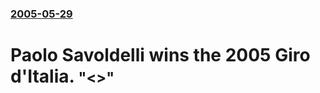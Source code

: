 ### [2005-05-29](/news/2005/05/29/index.md)

#  Paolo Savoldelli wins the 2005 Giro d'Italia. <small>"<<NEWSLINK MISSING>>"</small>



